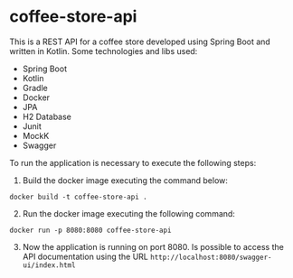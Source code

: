 # coffee-store-api

This is a REST API for a coffee store developed using Spring Boot and written in Kotlin. Some technologies and libs used:

- Spring Boot
- Kotlin
- Gradle
- Docker
- JPA
- H2 Database
- Junit
- MockK
- Swagger

To run the application is necessary to execute the following steps:

1. Build the docker image executing the command below:

`docker build -t coffee-store-api .`

2. Run the docker image executing the following command:

`docker run -p 8080:8080 coffee-store-api`

3. Now the application is running on port 8080. Is possible to access the API documentation using the URL `http://localhost:8080/swagger-ui/index.html`

